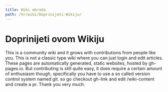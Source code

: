 ```yaml
---
title: Wiki obrada
path: /hr/wiki/Doprinijeti-Wikiju/
---
```

# Doprinijeti ovom Wikiju
This is a community wiki and it grows with contributions from people like you.
This is not a classic type wiki where you can just login and edit articles.
These pages are automatically generated, static websites, hosted by gh-pages.io.
But contributing is still quite easy, it does require a certain amount of enthusiasm though,
specifically you have to use a so called version control system named git.
so go checkout gh-link and edit /wiki-content and create a pr.
Thank you very much.
